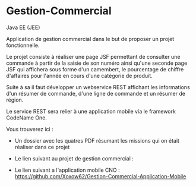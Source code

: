 # Gestion-Commercial

Java EE (JEE)

Application de gestion commercial dans le but de proposer un projet fonctionnelle.

Le projet consiste à réaliser une page JSF permettant de consulter une commande à partir de la saisie de son numéro ainsi qu'une
seconde page JSF qui affichera sous forme d'un camembert, le pourcentage de chiffre d'affaires pour l'année en cours d'une catégorie
de produit.

Suite à sa il faut développer un webservice REST affichant les informations d'un résumer de commande, d'une ligne de commande et
un résumer de région.

Le service REST sera relier à une application mobile via le framework CodeName One.

Vous trouverez ici :

- Un dossier avec les quatres PDF résumant les missions qui on était réaliser dans ce projet

- Le lien suivant au projet de gestion commercial :

- Le lien suivant a l'application mobile CNO :  https://github.com/Xoxow62/Gestion-Commercial-Application-Mobile
